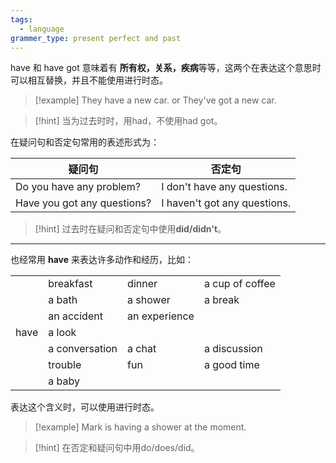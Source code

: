 ```yaml
---
tags:
  - language
grammer_type: present perfect and past
---
```

have 和 have got 意味着有 **所有权，关系，疾病**等等，这两个在表达这个意思时可以相互替换，并且不能使用进行时态。

> [!example]
> They have a new car. or They've got a new car.
> 

> [!hint]
> 当为过去时时，用had，不使用had got。

在疑问句和否定句常用的表述形式为：

| 疑问句                                         | 否定句                       |
| ---------------------------------------------- | ---------------------------- |
| Do you have any problem?                       | I don't have any questions.  |
| Have you got any questions?                    | I haven't got any questions. |

> [!hint]
> 过去时在疑问和否定句中使用**did/didn't**。

---

也经常用 **have** 来表达许多动作和经历，比如：

|      |                |               |                 |
| ---- | -------------- | ------------- | --------------- |
|      | breakfast      | dinner        | a cup of coffee |
|      | a bath         | a shower      | a break         |
|      | an accident    | an experience |                 |
| have     | a look         |               |                 |
| | a conversation | a chat        | a discussion    |
|      | trouble        | fun           | a good time     |
|      | a baby         |               |                 |

表达这个含义时，可以使用进行时态。

> [!example]
> Mark is having a shower at the moment.

> [!hint]
> 在否定和疑问句中用do/does/did。